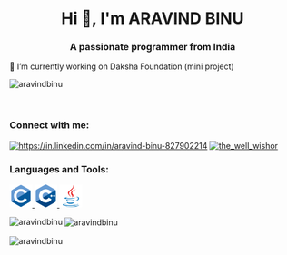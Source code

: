 <h1 align="center">Hi 👋, I'm ARAVIND BINU</h1>
<h3 align="center">A passionate programmer from India</h3>
🔭 I’m currently working on Daksha Foundation (mini project)

<p align="left"> <img src="https://komarev.com/ghpvc/?username=aravindbinu&label=Profile%20views&color=0e75b6&style=flat" alt="aravindbinu" /> </p>

<p align="left"> <a href="https://twitter.com/" target="blank"><img src="https://img.shields.io/twitter/follow/?logo=twitter&style=for-the-badge" alt="" /></a> </p>

<h3 align="left">Connect with me:</h3>
<p align="left">
<a href="https://linkedin.com/in/https://in.linkedin.com/in/aravind-binu-827902214" target="blank"><img align="center" src="https://raw.githubusercontent.com/rahuldkjain/github-profile-readme-generator/master/src/images/icons/Social/linked-in-alt.svg" alt="https://in.linkedin.com/in/aravind-binu-827902214" height="30" width="40" /></a>
<a href="https://instagram.com/the_well_wishor" target="blank"><img align="center" src="https://raw.githubusercontent.com/rahuldkjain/github-profile-readme-generator/master/src/images/icons/Social/instagram.svg" alt="the_well_wishor" height="30" width="40" /></a>
</p>

<h3 align="left">Languages and Tools:</h3>
<p align="left"> <a href="https://www.cprogramming.com/" target="_blank" rel="noreferrer"> <img src="https://raw.githubusercontent.com/devicons/devicon/master/icons/c/c-original.svg" alt="c" width="40" height="40"/> </a> <a href="https://www.w3schools.com/cpp/" target="_blank" rel="noreferrer"> <img src="https://raw.githubusercontent.com/devicons/devicon/master/icons/cplusplus/cplusplus-original.svg" alt="cplusplus" width="40" height="40"/> </a> <a href="https://www.java.com" target="_blank" rel="noreferrer"> <img src="https://raw.githubusercontent.com/devicons/devicon/master/icons/java/java-original.svg" alt="java" width="40" height="40"/> </a> </p>

<p><img align="left" src="https://github-readme-stats.vercel.app/api/top-langs?username=aravindbinu&show_icons=true&locale=en&layout=compact" alt="aravindbinu" /></p>

<p>&nbsp;<img align="center" src="https://github-readme-stats.vercel.app/api?username=aravindbinu&show_icons=true&locale=en" alt="aravindbinu" /></p>

<p><img align="center" src="https://github-readme-streak-stats.herokuapp.com/?user=aravindbinu&" alt="aravindbinu" /></p>
